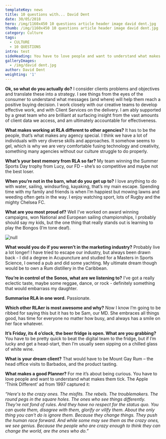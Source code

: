 ```yaml
---
templateKey: news
title: 10 questions with... David Dent
date: 30/05/2018
hero: /img/1160x450 10 questions article header image david dent.jpg
thumb: /img/1160x450 10 questions article header image david dent.jpg
category: Culture
tags:
  - CULTURE
  - 10 QUESTIONS
intro: test
sideHeading: You have to love people and want to understand what makes them tick.
galleryImages:
  - /img/david dent.jpg
author: David Dent
weighting: '1'
---
```

**Ok, so what do you actually do?**
I consider clients problems and objectives and translate these into a strategy. I see things from the eyes of the consumer to understand what messages (and where) will help them reach a positive buying decision. I work closely with our creative teams to develop effective work, and with Client Services on the delivery. I am ably supported by a great team who are brilliant at surfacing insight from the vast amounts of client data we access, and am ultimately accountable for effectiveness.

**What makes working at RLA different to other agencies?**
It has to be the people, that’s what makes any agency special. I think we have a lot of individuals with very diverse skills and approaches. It somehow seems to gel, which is why we are very comfortable fusing technology and creativity, something many agencies without our culture struggle to do properly.

**What’s your best memory from RLA so far?**
My team winning the Summer Sports Day trophy from Lucy, our FD – she’s so competitive and maybe not the best loser.

**When you’re not in the barn, what do you get up to?**
I love anything to do with water, sailing, windsurfing, kayaking, that’s my main escape. Spending time with my family and friends is when I’m happiest but mowing lawns and weeding often gets in the way. I enjoy watching sport, lots of Rugby and the mighty Chelsea FC.

**What are you most proud of?**
Well I’ve worked on award winning campaigns, won National and European sailing championships, I probably should say my kids, but the one thing that really stands out is learning to play the Bongos (I’m tone deaf).

![null](/img/1366x532-10-questions-mid-article-image-david-dent.jpg)

**What would you do if you weren’t in the marketing industry?**
Probably live a lot longer! I have tried to escape our industry, but always been drawn back - I did a degree in Acupuncture and studied for a Masters in Sports Science, I owned a pub and did some yachting. My ultimate dream though would be to own a Rum distillery in the Caribbean.

**You’re in control of the Sonos, what are we listening to?**
I’ve got a really eclectic taste, maybe some reggae, dance, or rock - definitely something that would embarrass my daughter.

**Summarise RLA in one word.**
Passionate.

**Which other RLAer is most awesome and why?**
Now I know I’m going to be ribbed for saying this but it has to be Sam, our MD. She embraces all things good, has time for everyone no matter how busy, and always has a smile on her face whatever.

**It’s Friday, its 4 o’clock, the beer fridge is open. What are you grabbing?**
You have to be pretty quick to beat the digital team to the fridge, but if I’m lucky and get a head-start, then I’m usually seen sipping on a chilled glass of white wine.

**What is your dream client?**
That would have to be Mount Gay Rum – the head office visits to Barbados, and the product tasting.

**What makes a good Planner?**
For me it’s about being curious. You have to love people and want to understand what makes them tick. The Apple ‘Think Different’ ad from 1997 captured it:

_“Here's to the crazy ones. The misfits. The rebels. The troublemakers. The round pegs in the square holes. The ones who see things differently. They're not fond of rules. And they have no respect for the status quo. You can quote them, disagree with them, glorify or vilify them. About the only thing you can't do is ignore them. Because they change things. They push the human race forward. And while some may see them as the crazy ones, we see genius. Because the people who are crazy enough to think they can change the world, are the ones who do.”_
